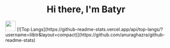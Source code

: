 <h1 align="center">Hi there, I'm Batyr</h1>
<img src="https://github.com/blackcater/blackcater/raw/main/images/Hi.gif" height="32"/></h1>
[![Top Langs](https://github-readme-stats.vercel.app/api/top-langs/?username=lilbtr&layout=compact)](https://github.com/anuraghazra/github-readme-stats)
